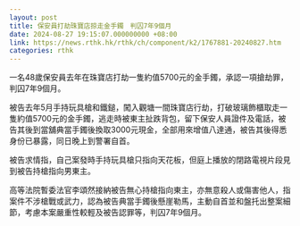 ```yaml
---
layout: post
title: 保安員打劫珠寶店掠走金手鐲　判囚7年9個月
date: 2024-08-27 19:15:07.000000000 +08:00
link: https://news.rthk.hk/rthk/ch/component/k2/1767881-20240827.htm
categories: rthk
---
```


一名48歲保安員去年在珠寶店打劫一隻約值5700元的金手鐲，承認一項搶劫罪，判囚7年9個月。

被告去年5月手持玩具槍和鐵鎚，闖入觀塘一間珠寶店行劫，打破玻璃飾櫃取走一隻約值5700元的金手鐲，逃走時被東主扯跌背包，留下保安人員證件及電話，被告其後到當舖典當手鐲後換取3000元現金，全部用來增值八達通，被告其後得悉身份已暴露，同日晚上到警署自首。

被告求情指，自己案發時手持玩具槍只指向天花板，但庭上播放的閉路電視片段見到被告持槍指向男東主。

高等法院暫委法官李頌然接納被告無心持槍指向東主，亦無意殺人或傷害他人，指案件不涉槍戰或武力，認為被告典當手鐲後懸崖勒馬，主動自首並和盤托出整案細節，考慮本案嚴重性較輕及被告認罪等，判囚7年9個月。
